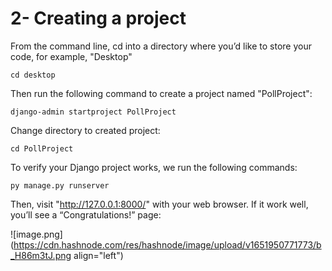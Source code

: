 # 2- Creating a project

From the command line, cd into a directory where you’d like to store your code, for example, "Desktop"
```
cd desktop
```
Then run the following command to create a project named "PollProject":
```
django-admin startproject PollProject
```
Change directory to created project:
```
cd PollProject
```
To verify your Django project works, we run the following commands:
```
py manage.py runserver
```
Then, visit "http://127.0.0.1:8000/" with your web browser. 
If it work well, you’ll see a “Congratulations!” page:

![image.png](https://cdn.hashnode.com/res/hashnode/image/upload/v1651950771773/b_H86m3tJ.png align="left")
